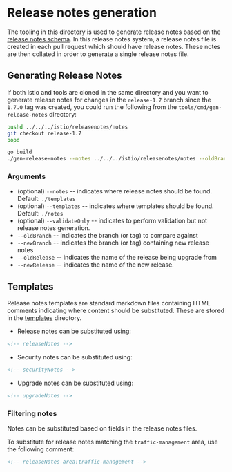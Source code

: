 # Release notes generation

The tooling in this directory is used to generate release notes based on the
[release notes
schema](https://github.com/istio/istio/tree/master/releasenotes). In this
release notes system, a release notes file is created in each pull request which
should have release notes. These notes are then collated in order to generate a
single release notes file.

## Generating Release Notes

If both Istio and tools are cloned in the same directory and you want to generate release notes for changes in the `release-1.7` branch since the `1.7.0` tag was created, you could run the following from the `tools/cmd/gen-release-notes` directory:

```bash
pushd ../../../istio/releasenotes/notes
git checkout release-1.7
popd

go build
./gen-release-notes --notes ../../../istio/releasenotes/notes --oldBranch 1.7.0 --newBranch release-1.7
```

### Arguments

* (optional) `--notes`  --  indicates where release notes should be found. Default: `./templates`
* (optional) `--templates` -- indicates where templates should be found. Default: `./notes`
* (optional) `--validateOnly` -- indicates to perform validation but not release notes generation.
* `--oldBranch` -- indicates the branch (or tag) to compare against
* `--newBranch` -- indicates the branch (or tag) containing new release notes
* `--oldRelease` -- indicates the name of the release being upgrade from
* `--newRelease` -- indicates the name of the new release. 

## Templates

Release notes templates are standard markdown files containing HTML comments
indicating where content should be substituted. These are stored in the
[templates](./templates) directory.

* Release notes can be substituted using:

```html
<!-- releaseNotes -->
```

* Security notes can be substituted using:

```html
<!-- securityNotes -->
```

* Upgrade notes can be substituted using:

```html
<!-- upgradeNotes -->
```

### Filtering notes

Notes can be substituted based on fields in the release notes files.

To substitute for release notes matching the `traffic-management` area, use the
following comment:

```html
<!-- releaseNotes area:traffic-management -->
```
